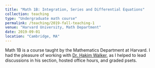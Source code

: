 ```yaml
---
title: "Math 1B: Integration, Series and Differential Equations"
collection: teaching
type: "Undergraduate math course"
permalink: /teaching/2019-fall-teaching-1
venue: "Harvard University, Math Department"
date: 2019-09-01
location: "Cambridge, MA"
---
```


Math 1B is a course taught by the Mathematics Department at Harvard. I had the pleasure of working with [Dr. Hakim Walker](https://advising.college.harvard.edu/people/hakim-walker), as I helped to lead discussions in his section, hosted office hours, and graded psets. 
